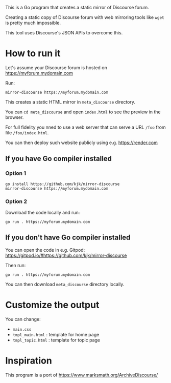 This is a Go program that creates a static mirror of Discourse forum.

Creating a static copy of Discourse forum with web mirroring tools like `wget` is pretty much impossible.

This tool uses Discourse's JSON APIs to overcome this.

# How to run it

Let's assume your Discourse forum is hosted on https://myforum.mydomain.com

Run:
```
mirror-discourse https://myforum.mydomain.com
```
This creates a static HTML mirror in `meta_discourse` directory.

You can `cd meta_discourse` and open `index.html` to see the preview in the browser.

For full fidelity you nned to use a web server that can serve a URL `/foo` from file `/foo/index.html`.

You can then deploy such website publicly using e.g. https://render.com

## If you have Go compiler installed

### Option 1

```
go install https://github.com/kjk/mirror-discourse
mirror-discourse https://myforum.mydomain.com
```

### Option 2

Download the code locally and run:
```
go run . https://myforum.mydomain.com
```

## If you don't have Go compiler installed

You can open the code in e.g. Gitpod: https://gitpod.io/#https://github.com/kjk/mirror-discourse

Then run:
```
go run . https://myforum.mydomain.com
```

You can then download `meta_discourse` directory locally.

# Customize the output

You can change:
* `main.css`
* `tmpl_main.html` : template for home page
* `tmpl_topic.html` : template for topic page


# Inspiration

This program is a port of https://www.marksmath.org/ArchiveDiscourse/

